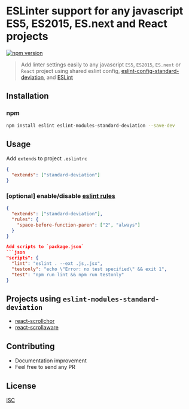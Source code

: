 # ESLinter support for any javascript ES5, ES2015, ES.next and React projects

[![npm version](https://badge.fury.io/js/eslint-modules-standard-deviation.svg)](https://badge.fury.io/js/eslint-modules-standard-deviation)

> Add linter settings easily to any javascript `ES5`, `ES2015`, `ES.next` or `React` project using shared eslint config, [eslint-config-standard-deviation](https://github.com/bySabi/eslint-config-standard-deviation), and [ESLint](http://eslint.org/)

## Installation

### npm

```bash
npm install eslint eslint-modules-standard-deviation --save-dev
```

## Usage
Add `extends` to project `.eslintrc`
```json
{
  "extends": ["standard-deviation"]
}
```

### [optional] enable/disable [eslint rules](http://eslint.org/docs/rules/)
```json
{
  "extends": ["standard-deviation"],
  "rules": {
    "space-before-function-paren": ["2", "always"]
  }
}

Add scripts to `package.json`
```json
"scripts": {
  "lint": "eslint . --ext .js,.jsx",
  "testonly": "echo \"Error: no test specified\" && exit 1",
  "test": "npm run lint && npm run testonly"
}
```

## Projects using `eslint-modules-standard-deviation`
* [react-scrollchor](https://github.com/bySabi/react-scrollchor)
* [react-scrollaware](https://github.com/bySabi/react-scrollaware)

## Contributing

* Documentation improvement
* Feel free to send any PR

## License

[ISC][isc-license]

[isc-license]:./LICENSE
